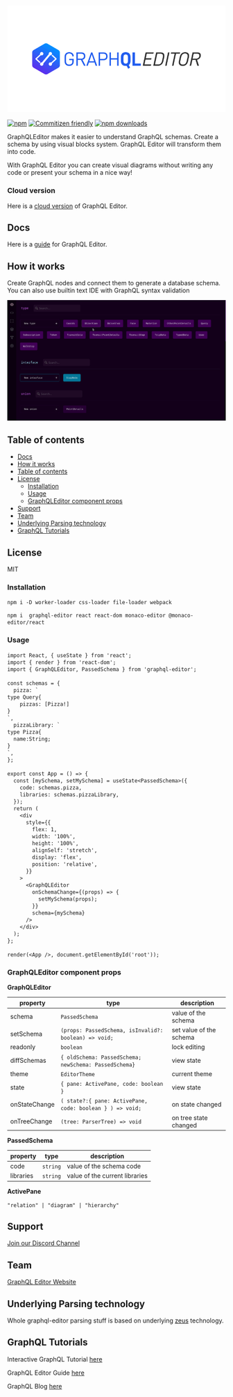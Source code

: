 [![GraphQLEditor Editor](assets/logo.gif)](https://graphqleditor.com)

[![npm](https://img.shields.io/npm/v/graphql-editor.svg?style=flat-square)](https://www.npmjs.com/package/graphql-editor) [![Commitizen friendly](https://img.shields.io/badge/commitizen-friendly-brightgreen.svg?style=flat-square)](http://commitizen.github.io/cz-cli/) [![npm downloads](https://img.shields.io/npm/dt/graphql-editor.svg?style=flat-square)](https://www.npmjs.com/package/graphql-editor)

GraphQLEditor makes it easier to understand GraphQL schemas. Create a schema by using visual blocks system. GraphQL Editor will transform them into code.

With GraphQL Editor you can create visual diagrams without writing any code or present your schema in a nice way!

### Cloud version

Here is a [cloud version](https://graphqleditor.com) of GraphQL Editor.

## Docs

Here is a [guide](https://guide.graphqleditor.com) for GraphQL Editor.

## How it works

Create GraphQL nodes and connect them to generate a database schema. You can also use builtin text IDE with GraphQL syntax validation

![demo](assets/demo.gif)

## Table of contents

- [Docs](#docs)
- [How it works](#how-it-works)
- [Table of contents](#table-of-contents)
- [License](#license)
  - [Installation](#installation)
  - [Usage](#usage)
  - [GraphQLEditor component props](#graphqleditor-component-props)
- [Support](#support)
- [Team](#team)
- [Underlying Parsing technology](#underlying-parsing-technology)
- [GraphQL Tutorials](#graphql-tutorials)

## License

MIT

### Installation

```
npm i -D worker-loader css-loader file-loader webpack
```

```
npm i  graphql-editor react react-dom monaco-editor @monaco-editor/react
```

### Usage

```tsx
import React, { useState } from 'react';
import { render } from 'react-dom';
import { GraphQLEditor, PassedSchema } from 'graphql-editor';

const schemas = {
  pizza: `
type Query{
	pizzas: [Pizza!]
}
`,
  pizzaLibrary: `
type Pizza{
  name:String;
}
`,
};

export const App = () => {
  const [mySchema, setMySchema] = useState<PassedSchema>({
    code: schemas.pizza,
    libraries: schemas.pizzaLibrary,
  });
  return (
    <div
      style={{
        flex: 1,
        width: '100%',
        height: '100%',
        alignSelf: 'stretch',
        display: 'flex',
        position: 'relative',
      }}
    >
      <GraphQLEditor
        onSchemaChange={(props) => {
          setMySchema(props);
        }}
        schema={mySchema}
      />
    </div>
  );
};

render(<App />, document.getElementById('root'));
```

### GraphQLEditor component props

**GraphQLEditor**

| property      | type                                                      | description             |
| ------------- | --------------------------------------------------------- | ----------------------- |
| schema        | `PassedSchema`                                            | value of the schema     |
| setSchema     | `(props: PassedSchema, isInvalid?: boolean) => void;`     | set value of the schema |
| readonly      | `boolean`                                                 | lock editing            |
| diffSchemas   | `{ oldSchema: PassedSchema; newSchema: PassedSchema}`     | view state              |
| theme         | `EditorTheme`                                             | current theme           |
| state         | `{ pane: ActivePane, code: boolean }`                     | view state              |
| onStateChange | `( state?:{ pane: ActivePane, code: boolean } ) => void;` | on state changed        |
| onTreeChange  | `(tree: ParserTree) => void`                              | on tree state changed   |

**PassedSchema**

| property  | type     | description                    |
| --------- | -------- | ------------------------------ |
| code      | `string` | value of the schema code       |
| libraries | `string` | value of the current libraries |

**ActivePane**

`"relation" | "diagram" | "hierarchy"`

## Support

[Join our Discord Channel](https://discord.gg/wVcZdmd)

## Team

[GraphQL Editor Website](https://graphqleditor.com)

## Underlying Parsing technology

Whole graphql-editor parsing stuff is based on underlying [zeus](https://github.com/graphql-editor/graphql-zeus) technology.

## GraphQL Tutorials

Interactive GraphQL Tutorial [here](https://app.graphqleditor.com/?step=intro)

GraphQL Editor Guide [here](https://guide.graphqleditor.com/)

GraphQL Blog [here](https://blog.graphqleditor.com/)
